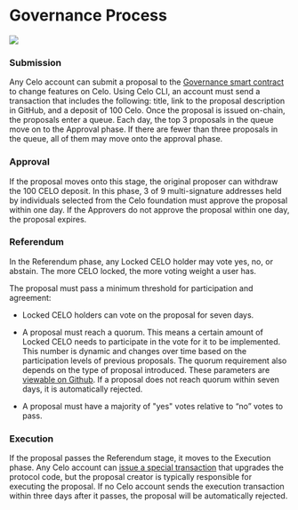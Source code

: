 # Governance Process

![](https://i.imgur.com/ikhA3q8.png)


### Submission

Any Celo account can submit a proposal to the [Governance smart contract](https://docs.celo.org/command-line-interface/commands/governance#celocli-governance-build-proposal) to change features on Celo. Using Celo CLI, an account must send a transaction that includes the following: title, link to the proposal description in GitHub, and a deposit of 100 Celo. Once the proposal is issued on-chain, the proposals enter a queue. Each day, the top 3 proposals in the queue move on to the Approval phase. If there are fewer than three proposals in the queue, all of them may move onto the approval phase.

### Approval

If the proposal moves onto this stage, the original proposer can withdraw the 100 CELO deposit. In this phase, 3 of 9 multi-signature addresses held by individuals selected from the Celo foundation must approve the proposal within one day. If the Approvers do not approve the proposal within one day, the proposal expires.

### Referendum

In the Referendum phase, any Locked CELO holder may vote yes, no, or abstain. The more CELO locked, the more voting weight a user has.

The proposal must pass a minimum threshold for participation and agreement:

* Locked CELO holders can vote on the proposal for seven days. 

* A proposal must reach a quorum. This means a certain amount of Locked CELO needs to participate in the vote for it to be implemented. This number is dynamic and changes over time based on the participation levels of previous proposals. The quorum requirement also depends on the type of proposal introduced. These parameters are [viewable on Github](https://github.com/celo-org/celo-monorepo/blob/24c1b65cb3afafc5ff8df767d828aa8b95b702fd/packages/protocol/governanceConstitution.js).  If a proposal does not reach quorum within seven days, it is automatically rejected.

* A proposal must have a majority of "yes" votes relative to “no” votes to pass. 

### Execution

If the proposal passes the Referendum stage, it moves to the Execution phase. Any Celo account can [issue a special transaction](https://docs.celo.org/command-line-interface/commands/governance#celocli-governance-execute) that upgrades the protocol code, but the proposal creator is typically responsible for executing the proposal. If no Celo account sends the execution transaction within three days after it passes, the proposal will be automatically rejected.